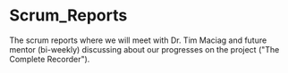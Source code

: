# Scrum_Reports
The scrum reports where we will meet with Dr. Tim Maciag and future mentor (bi-weekly) discussing about our progresses on the project ("The Complete Recorder").
